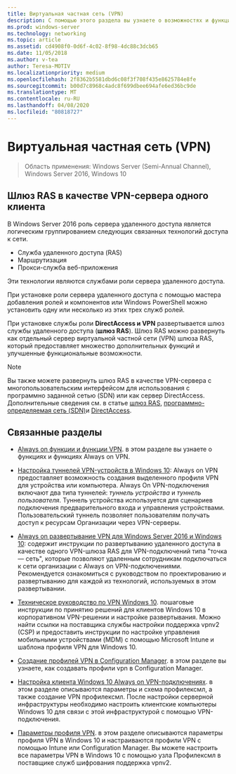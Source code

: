 ```yaml
---
title: Виртуальная частная сеть (VPN)
description: С помощью этого раздела вы узнаете о возможностях и функциях VPN в Windows Server 2016 и Windows 10.
ms.prod: windows-server
ms.technology: networking
ms.topic: article
ms.assetid: cd4908f0-0d6f-4c02-8f98-4dc88c3dcb65
ms.date: 11/05/2018
ms.author: v-tea
author: Teresa-MOTIV
ms.localizationpriority: medium
ms.openlocfilehash: 2f8362b5581dbd6c08f3f708f435e8625784e8fe
ms.sourcegitcommit: b00d7c8968c4adc8f699dbee694afe6ed36bc9de
ms.translationtype: MT
ms.contentlocale: ru-RU
ms.lasthandoff: 04/08/2020
ms.locfileid: "80818727"
---
```

# <a name="virtual-private-networking-vpn"></a>Виртуальная частная сеть (VPN)

>Область применения: Windows Server (Semi-Annual Channel), Windows Server 2016, Windows 10

## <a name="ras-gateway-as-a-single-tenant-vpn-server"></a>Шлюз RAS в качестве VPN-сервера одного клиента

В Windows Server 2016 роль сервера удаленного доступа является логическим группированием следующих связанных технологий доступа к сети.

- Служба удаленного доступа (RAS)
- Маршрутизация
- Прокси-служба веб-приложения

Эти технологии являются службами роли сервера удаленного доступа.

При установке роли сервера удаленного доступа с помощью мастера добавления ролей и компонентов или Windows PowerShell можно установить одну или несколько из этих трех служб ролей.

При установке службы роли **DirectAccess и VPN** развертывается шлюз службы удаленного доступа (**шлюз RAS**). Шлюз RAS можно развернуть как отдельный сервер виртуальной частной сети (VPN) шлюза RAS, который предоставляет множество дополнительных функций и улучшенные функциональные возможности.

>[!NOTE]
>Вы также можете развернуть шлюз RAS в качестве VPN-сервера с многопользовательским интерфейсом для использования с программно заданной сетью (SDN) или как сервер DirectAccess. Дополнительные сведения см. в статье [шлюз RAS](https://docs.microsoft.com/windows-server/remote/remote-access/ras-gateway/ras-gateway), [программно-определяемая сеть (SDN)](https://docs.microsoft.com/windows-server/networking/sdn/software-defined-networking)и [DirectAccess](https://docs.microsoft.com/windows-server/remote/remote-access/directaccess/directaccess).

## <a name="related-topics"></a>Связанные разделы
- [Always on функции и функции VPN](vpn-map-da.md). в этом разделе вы узнаете о функциях и функциях Always on VPN. 

- [Настройка туннелей VPN-устройств в Windows 10](vpn-device-tunnel-config.md): Always on VPN предоставляет возможность создания выделенного профиля VPN для устройства или компьютера. Always On VPN-подключения включают два типа туннелей: _туннель устройства_ и _туннель пользователя_. Туннель устройства используется для сценариев подключения предварительного входа и управления устройствами. Пользовательский туннель позволяет пользователям получать доступ к ресурсам Организации через VPN-серверы.

- [Always on развертывание VPN для Windows Server 2016 и Windows 10](always-on-vpn/deploy/always-on-vpn-deploy.md): содержит инструкции по развертыванию удаленного доступа в качестве одного VPN-шлюза RAS для VPN-подключений типа "точка — сеть", которые позволяют удаленным сотрудникам подключаться к сети организации с Always on VPN-подключениями. Рекомендуется ознакомиться с руководством по проектированию и развертыванию для каждой из технологий, используемых в этом развертывании.

- [Техническое руководство по VPN Windows 10](https://docs.microsoft.com/windows/access-protection/vpn/vpn-guide). пошаговые инструкции по принятию решений для клиентов Windows 10 в корпоративном VPN-решении и настройке развертывания. Можно найти ссылки на поставщика службы настройки поддержка vpnv2 (CSP) и предоставить инструкции по настройке управления мобильными устройствами (MDM) с помощью Microsoft Intune и шаблона профиля VPN для Windows 10.

- [Создание профилей VPN в Configuration Manager](https://docs.microsoft.com/configmgr/protect/deploy-use/create-vpn-profiles). в этом разделе вы узнаете, как создавать профили vpn в Configuration Manager.

- [Настройка клиента Windows 10 Always on VPN-подключениях](https://docs.microsoft.com/windows-server/remote/remote-access/vpn/always-on-vpn/deploy/vpn-deploy-client-vpn-connections). в этом разделе описываются параметры и схема профилексмл, а также создание VPN профилексмл. После настройки серверной инфраструктуры необходимо настроить клиентские компьютеры Windows 10 для связи с этой инфраструктурой с помощью VPN-подключения.

- [Параметры профиля VPN](https://docs.microsoft.com/windows/access-protection/vpn/vpn-profile-options). в этом разделе описываются параметры профиля VPN в Windows 10 и настраиваются профили VPN с помощью Intune или Configuration Manager. Вы можете настроить все параметры VPN в Windows 10 с помощью узла Профилексмл в поставщике служб шифрования поддержка vpnv2.
